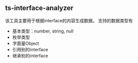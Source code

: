 ## ts-interface-analyzer

该工具主要用于根据interface的内容生成数据。
支持的数据类型有

- 基本类型：number, string, null
- 枚举类型
- 字面量Object
- 引用别的interface
- 继承别的interface